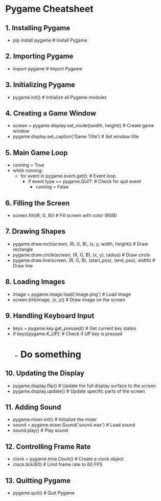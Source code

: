 # Pygame Cheatsheet

## 1. Installing Pygame
- pip install pygame  # Install Pygame

## 2. Importing Pygame
- import pygame  # Import Pygame

## 3. Initializing Pygame
- pygame.init()  # Initialize all Pygame modules

## 4. Creating a Game Window
- screen = pygame.display.set_mode((width, height))  # Create game window
- pygame.display.set_caption('Game Title')  # Set window title

## 5. Main Game Loop
- running = True
- while running:
  - for event in pygame.event.get():  # Event loop
    - if event.type == pygame.QUIT:  # Check for quit event
      - running = False

## 6. Filling the Screen
- screen.fill((R, G, B))  # Fill screen with color (RGB)

## 7. Drawing Shapes
- pygame.draw.rect(screen, (R, G, B), (x, y, width, height))  # Draw rectangle
- pygame.draw.circle(screen, (R, G, B), (x, y), radius)  # Draw circle
- pygame.draw.line(screen, (R, G, B), (start_pos), (end_pos), width)  # Draw line

## 8. Loading Images
- image = pygame.image.load('image.png')  # Load image
- screen.blit(image, (x, y))  # Draw image on the screen

## 9. Handling Keyboard Input
- keys = pygame.key.get_pressed()  # Get current key states
- if keys[pygame.K_UP]:  # Check if UP key is pressed
  - # Do something

## 10. Updating the Display
- pygame.display.flip()  # Update the full display surface to the screen
- pygame.display.update()  # Update specific parts of the screen

## 11. Adding Sound
- pygame.mixer.init()  # Initialize the mixer
- sound = pygame.mixer.Sound('sound.wav')  # Load sound
- sound.play()  # Play sound

## 12. Controlling Frame Rate
- clock = pygame.time.Clock()  # Create a clock object
- clock.tick(60)  # Limit frame rate to 60 FPS

## 13. Quitting Pygame
- pygame.quit()  # Quit Pygame

